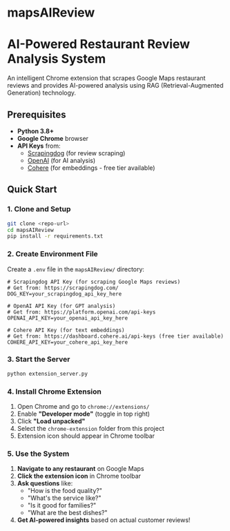 # mapsAIReview

# AI-Powered Restaurant Review Analysis System

An intelligent Chrome extension that scrapes Google Maps restaurant reviews and provides AI-powered analysis using RAG (Retrieval-Augmented Generation) technology.

## Prerequisites

- **Python 3.8+**
- **Google Chrome** browser
- **API Keys** from:
  - [Scrapingdog](https://scrapingdog.com/) (for review scraping)
  - [OpenAI](https://platform.openai.com/api-keys) (for AI analysis)
  - [Cohere](https://dashboard.cohere.ai/api-keys) (for embeddings - free tier available)

## Quick Start

### 1. Clone and Setup

```bash
git clone <repo-url>
cd mapsAIReview
pip install -r requirements.txt
```

### 2. Create Environment File

Create a `.env` file in the `mapsAIReview/` directory:

```env
# Scrapingdog API Key (for scraping Google Maps reviews)
# Get from: https://scrapingdog.com/
DOG_KEY=your_scrapingdog_api_key_here

# OpenAI API Key (for GPT analysis)
# Get from: https://platform.openai.com/api-keys
OPENAI_API_KEY=your_openai_api_key_here

# Cohere API Key (for text embeddings)
# Get from: https://dashboard.cohere.ai/api-keys (free tier available)
COHERE_API_KEY=your_cohere_api_key_here
```

### 3. Start the Server

```bash
python extension_server.py
```

### 4. Install Chrome Extension

1. Open Chrome and go to `chrome://extensions/`
2. Enable **"Developer mode"** (toggle in top right)
3. Click **"Load unpacked"**
4. Select the `chrome-extension` folder from this project
5. Extension icon should appear in Chrome toolbar

### 5. Use the System

1. **Navigate to any restaurant** on Google Maps
2. **Click the extension icon** in Chrome toolbar
3. **Ask questions** like:
   - "How is the food quality?"
   - "What's the service like?"
   - "Is it good for families?"
   - "What are the best dishes?"
4. **Get AI-powered insights** based on actual customer reviews!
